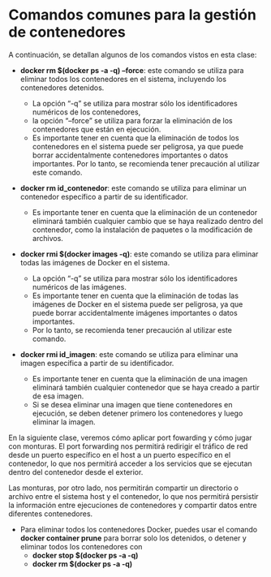 # Comandos comunes para la gestión de contenedores

A continuación, se detallan algunos de los comandos vistos en esta clase:

- __docker rm $(docker ps -a -q) –force__: este comando se utiliza para eliminar todos los contenedores en el sistema, incluyendo los contenedores detenidos. 
    - La opción “-q” se utiliza para mostrar sólo los identificadores numéricos de los contenedores,
    - la opción “–force” se utiliza para forzar la eliminación de los contenedores que están en ejecución. 
    - Es importante tener en cuenta que la eliminación de todos los contenedores en el sistema puede ser peligrosa, ya que puede borrar accidentalmente contenedores importantes o datos importantes. Por lo tanto, se recomienda tener precaución al utilizar este comando.

- __docker rm id_contenedor__: este comando se utiliza para eliminar un contenedor específico a partir de su identificador. 
    - Es importante tener en cuenta que la eliminación de un contenedor eliminará también cualquier cambio que se haya realizado dentro del contenedor, como la instalación de paquetes o la modificación de archivos.

- __docker rmi $(docker images -q)__: este comando se utiliza para eliminar todas las imágenes de Docker en el sistema. 
    - La opción “-q” se utiliza para mostrar sólo los identificadores numéricos de las imágenes. 
    - Es importante tener en cuenta que la eliminación de todas las imágenes de Docker en el sistema puede ser peligrosa, ya que puede borrar accidentalmente imágenes importantes o datos importantes. 
    - Por lo tanto, se recomienda tener precaución al utilizar este comando.

- __docker rmi id_imagen__: este comando se utiliza para eliminar una imagen específica a partir de su identificador. 
    - Es importante tener en cuenta que la eliminación de una imagen eliminará también cualquier contenedor que se haya creado a partir de esa imagen. 
    - Si se desea eliminar una imagen que tiene contenedores en ejecución, se deben detener primero los contenedores y luego eliminar la imagen.

En la siguiente clase, veremos cómo aplicar port fowarding y cómo jugar con monturas. El port forwarding nos permitirá redirigir el tráfico de red desde un puerto específico en el host a un puerto específico en el contenedor, lo que nos permitirá acceder a los servicios que se ejecutan dentro del contenedor desde el exterior.

Las monturas, por otro lado, nos permitirán compartir un directorio o archivo entre el sistema host y el contenedor, lo que nos permitirá persistir la información entre ejecuciones de contenedores y compartir datos entre diferentes contenedores.

- Para eliminar todos los contenedores Docker, puedes usar el comando __docker container prune__ para borrar solo los detenidos, o detener y eliminar todos los contenedores con 
    - __docker stop $(docker ps -a -q)__
    - __docker rm $(docker ps -a -q)__